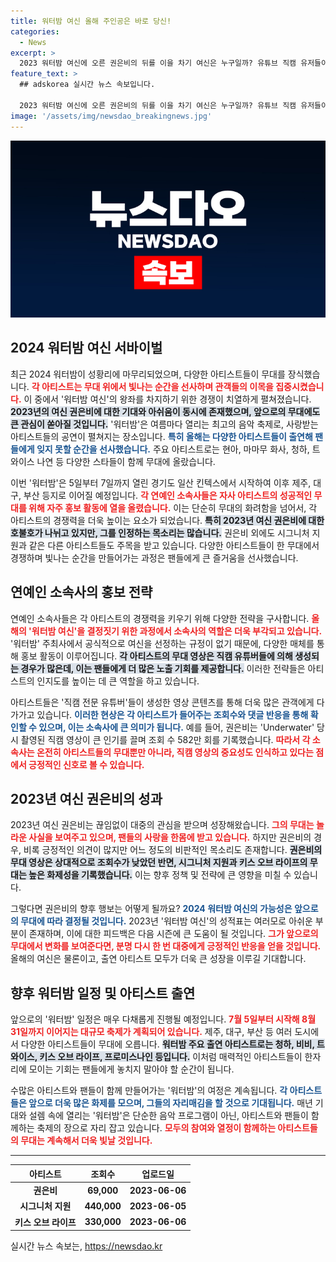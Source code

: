 ```yaml
---
title: 워터밤 여신 올해 주인공은 바로 당신!
categories:
  - News
excerpt: >
  2023 워터밤 여신에 오른 권은비의 뒤를 이을 차기 여신은 누구일까? 유튜브 직캠 유저들이 왕좌의 주인공을 결정짓는데 큰 역할을 하고 있다. 이번 여름, 누가 최고의 자리를 차지할지 귀추가 주목된다!
feature_text: >
  ## adskorea 실시간 뉴스 속보입니다.

  2023 워터밤 여신에 오른 권은비의 뒤를 이을 차기 여신은 누구일까? 유튜브 직캠 유저들이 왕좌의 주인공을 결정짓는데 큰 역할을 하고 있다. 이번 여름, 누가 최고의 자리를 차지할지 귀추가 주목된다!
image: '/assets/img/newsdao_breakingnews.jpg'
---
```


<p><img src="/assets/img/newsdao_breakingnews.jpg" alt="adskorea 속보" /></p>

<h2 data-ke-size="size26">2024 워터밤 여신 서바이벌</h2>

<p data-ke-size="size16">최근 2024 워터밤이 성황리에 마무리되었으며, 다양한 아티스트들이 무대를 장식했습니다. <b><span style="color: #ee2323;">각 아티스트는 무대 위에서 빛나는 순간을 선사하며 관객들의 이목을 집중시켰습니다.</span></b> 이 중에서 '워터밤 여신'의 왕좌를 차지하기 위한 경쟁이 치열하게 펼쳐졌습니다. <b><span style="background-color: #21538527;">2023년의 여신 권은비에 대한 기대와 아쉬움이 동시에 존재했으며, 앞으로의 무대에도 큰 관심이 쏟아질 것입니다.</span></b> '워터밤'은 여름마다 열리는 최고의 음악 축제로, 사랑받는 아티스트들의 공연이 펼쳐지는 장소입니다. <b><span style="color: #1a5490;">특히 올해는 다양한 아티스트들이 출연해 팬들에게 잊지 못할 순간을 선사했습니다.</span></b> 주요 아티스트로는 현아, 마마무 화사, 청하, 트와이스 나연 등 다양한 스타들이 함께 무대에 올랐습니다.</p>

<p data-ke-size="size16">이번 '워터밤'은 5일부터 7일까지 열린 경기도 일산 킨텍스에서 시작하여 이후 제주, 대구, 부산 등지로 이어질 예정입니다. <b><span style="color: #ee2323;">각 연예인 소속사들은 자사 아티스트의 성공적인 무대를 위해 자주 홍보 활동에 열을 올렸습니다.</span></b> 이는 단순히 무대의 화려함을 넘어서, 각 아티스트의 경쟁력을 더욱 높이는 요소가 되었습니다. <b><span style="background-color: #21538527;">특히 2023년 여신 권은비에 대한 호불호가 나뉘고 있지만, 그를 인정하는 목소리는 많습니다.</span></b> 권은비 외에도 시그니처 지원과 같은 다른 아티스트들도 주목을 받고 있습니다. 다양한 아티스트들이 한 무대에서 경쟁하며 빛나는 순간을 만들어가는 과정은 팬들에게 큰 즐거움을 선사했습니다.</p>

<h2 data-ke-size="size26">연예인 소속사의 홍보 전략</h2>

<p data-ke-size="size16">연예인 소속사들은 각 아티스트의 경쟁력을 키우기 위해 다양한 전략을 구사합니다. <b><span style="color: #ee2323;">올해의 '워터밤 여신'을 결정짓기 위한 과정에서 소속사의 역할은 더욱 부각되고 있습니다.</span></b> '워터밤' 주최사에서 공식적으로 여신을 선정하는 규정이 없기 때문에, 다양한 매체를 통해 홍보 활동이 이루어집니다. <b><span style="background-color: #21538527;">각 아티스트의 무대 영상은 직캠 유튜버들에 의해 생성되는 경우가 많은데, 이는 팬들에게 더 많은 노출 기회를 제공합니다.</span></b> 이러한 전략들은 아티스트의 인지도를 높이는 데 큰 역할을 하고 있습니다.</p>

<p data-ke-size="size16">아티스트들은 '직캠 전문 유튜버'들이 생성한 영상 콘텐츠를 통해 더욱 많은 관객에게 다가가고 있습니다. <b><span style="color: #1a5490;">이러한 현상은 각 아티스트가 들어주는 조회수와 댓글 반응을 통해 확인할 수 있으며, 이는 소속사에 큰 의미가 됩니다.</span></b> 예를 들어, 권은비는 'Underwater' 당시 촬영된 직캠 영상이 큰 인기를 끌며 조회 수 582만 회를 기록했습니다. <b><span style="color: #ee2323;">따라서 각 소속사는 온전히 아티스트들의 무대뿐만 아니라, 직캠 영상의 중요성도 인식하고 있다는 점에서 긍정적인 신호로 볼 수 있습니다.</span></b></p>

<h2 data-ke-size="size26">2023년 여신 권은비의 성과</h2>

<p data-ke-size="size16">2023년 여신 권은비는 끊임없이 대중의 관심을 받으며 성장해왔습니다. <b><span style="color: #ee2323;">그의 무대는 놀라운 사실을 보여주고 있으며, 팬들의 사랑을 한몸에 받고 있습니다.</span></b> 하지만 권은비의 경우, 비록 긍정적인 의견이 많지만 어느 정도의 비판적인 목소리도 존재합니다. <b><span style="background-color: #21538527;">권은비의 무대 영상은 상대적으로 조회수가 낮았던 반면, 시그니처 지원과 키스 오브 라이프의 무대는 높은 화제성을 기록했습니다.</span></b> 이는 향후 정책 및 전략에 큰 영향을 미칠 수 있습니다.</p>

<p data-ke-size="size16">그렇다면 권은비의 향후 행보는 어떻게 될까요? <b><span style="color: #1a5490;">2024 워터밤 여신의 가능성은 앞으로의 무대에 따라 결정될 것입니다.</span></b> 2023년 '워터밤 여신'의 성적표는 여러모로 아쉬운 부분이 존재하며, 이에 대한 피드백은 다음 시즌에 큰 도움이 될 것입니다. <b><span style="color: #ee2323;">그가 앞으로의 무대에서 변화를 보여준다면, 분명 다시 한 번 대중에게 긍정적인 반응을 얻을 것입니다.</span></b> 올해의 여신은 물론이고, 출연 아티스트 모두가 더욱 큰 성장을 이루길 기대합니다.</p>

<h2 data-ke-size="size26">향후 워터밤 일정 및 아티스트 출연</h2>

<p data-ke-size="size16">앞으로의 '워터밤' 일정은 매우 다채롭게 진행될 예정입니다. <b><span style="color: #ee2323;">7월 5일부터 시작해 8월 31일까지 이어지는 대규모 축제가 계획되어 있습니다.</span></b> 제주, 대구, 부산 등 여러 도시에서 다양한 아티스트들이 무대에 오릅니다. <b><span style="background-color: #21538527;">워터밤 주요 출연 아티스트로는 청하, 비비, 트와이스, 키스 오브 라이프, 프로미스나인 등입니다.</span></b> 이처럼 매력적인 아티스트들이 한자리에 모이는 기회는 팬들에게 놓치지 말아야 할 순간이 됩니다.</p>

<p data-ke-size="size16">수많은 아티스트와 팬들이 함께 만들어가는 '워터밤'의 여정은 계속됩니다. <b><span style="color: #1a5490;">각 아티스트들은 앞으로 더욱 많은 화제를 모으며, 그들의 자리매김을 할 것으로 기대됩니다.</span></b> 매년 기대와 설렘 속에 열리는 '워터밤'은 단순한 음악 프로그램이 아닌, 아티스트와 팬들이 함께하는 축제의 장으로 자리 잡고 있습니다. <b><span style="color: #ee2323;">모두의 참여와 열정이 함께하는 아티스트들의 무대는 계속해서 더욱 빛날 것입니다.</span></b></p>

<hr>

<table style="width: 100%; border-collapse: collapse;">
    <thead>
        <tr>
            <th style="text-align: center;">아티스트</th>
            <th style="text-align: center;">조회수</th>
            <th style="text-align: center;">업로드일</th>
        </tr>
    </thead>
    <tbody>
        <tr>
            <td style="text-align: center; height: 17px;"><b>권은비</b></td>
            <td style="text-align: center; height: 17px;"><b>69,000</b></td>
            <td style="text-align: center; height: 17px;"><b>2023-06-06</b></td>
        </tr>
        <tr>
            <td style="text-align: center; height: 17px;"><b>시그니처 지원</b></td>
            <td style="text-align: center; height: 17px;"><b>440,000</b></td>
            <td style="text-align: center; height: 17px;"><b>2023-06-05</b></td>
        </tr>
        <tr>
            <td style="text-align: center; height: 17px;"><b>키스 오브 라이프</b></td>
            <td style="text-align: center; height: 17px;"><b>330,000</b></td>
            <td style="text-align: center; height: 17px;"><b>2023-06-06</b></td>
        </tr>
    </tbody>
</table>

<p data-ke-size="size16"></p>
실시간 뉴스 속보는, <a href="https://newsdao.kr" rel="dofollow">https://newsdao.kr</a>


